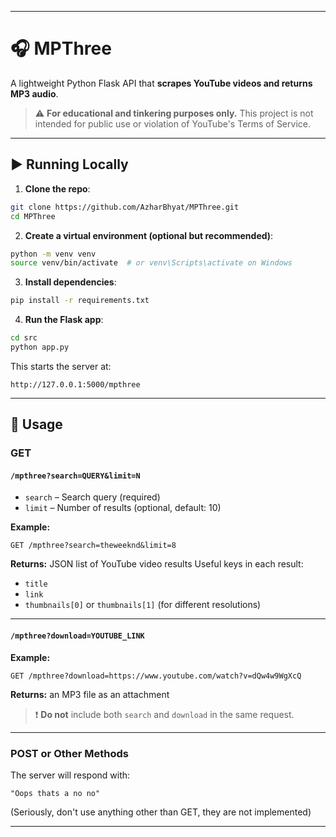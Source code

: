 
---

# 🎧 MPThree

A lightweight Python Flask API that **scrapes YouTube videos and returns MP3 audio**.

> ⚠️ **For educational and tinkering purposes only.**
> This project is not intended for public use or violation of YouTube's Terms of Service.

---
## ▶️ Running Locally

1. **Clone the repo**:

```bash
git clone https://github.com/AzharBhyat/MPThree.git
cd MPThree
```

2. **Create a virtual environment (optional but recommended)**:

```bash
python -m venv venv
source venv/bin/activate  # or venv\Scripts\activate on Windows
```

3. **Install dependencies**:

```bash
pip install -r requirements.txt
```

4. **Run the Flask app**:

```bash
cd src
python app.py
```

This starts the server at:

```
http://127.0.0.1:5000/mpthree
```
---

## 📖 Usage

### **GET**

#### `/mpthree?search=QUERY&limit=N`

* `search` – Search query (required)
* `limit` – Number of results (optional, default: 10)

**Example:**

```http
GET /mpthree?search=theweeknd&limit=8
```

**Returns:** JSON list of YouTube video results
Useful keys in each result:

* `title`
* `link`
* `thumbnails[0]` or `thumbnails[1]` (for different resolutions)

---

#### `/mpthree?download=YOUTUBE_LINK`

**Example:**

```http
GET /mpthree?download=https://www.youtube.com/watch?v=dQw4w9WgXcQ
```

**Returns:** an MP3 file as an attachment

> ❗ **Do not** include both `search` and `download` in the same request.

---

### **POST or Other Methods**

The server will respond with:

```
"Oops thats a no no"
```

(Seriously, don't use anything other than GET, they are not implemented)

---
